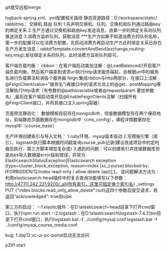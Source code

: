 git提交远程merge

logback-spring.xml、yml配置相关路径
静态资源路径：D:/workspace/static/
rabbitmq：
    交换机 路由 队列
1.先声明交换机、队列、交换机和队列通过路由key的绑定关系
2.生产方通过交换机和路由key发送消息，由第一步的绑定关系向队列推送消息
3.消费方监听队列，获取消息
***生产方如果不知道消费方的队列名称，第一步的配置可以在消费方配置，先启动消费方再启动生产方此时绑定关系已存在
生产方发生消息：rabbitTemplate.convertAndSend(exchange,routing-key,msg);发往绑定关系的队列，此时消费方监听队列即可。

客户端负载均衡：
 ribbon：在客户端启动类加注解：@LoadBalanced//开启客户端负载均衡，然后客户端拿到请求url执行http请求服务端前，会根据url中的服务名进行负载算法轮询各个服务器
 feign:集成ribbon与http两部分，在接口上注解@FeignClient(value="服务名")再接口中的请求方法上的@get、postMapping等注解执行http请求（有参数的@pathavaviable或者@requestparam
 要加参数名）,最后在客户端启动类开启@EnableFeignClients注解（扫描所有@FeignClient接口，并将其接口注入spring容器）
 
页面预览静态化：
    数据模板目前存在mongodb中，但是数据模型存在两个保存地址，前端静态页面数据存在mongodb中（cms_config），课程详情数据存在mysql中（course_base）



生产环境创建索引与导入文档：
1.ruby环境、mysql版本驱动
2.写模板引擎（索引）、logstash执行脚本根据时间戳查询course_pub记录(建议改成项目中的定时器去执行，第三方脚本增加复杂度)
3.遇到的问题：可以创建索引并连接数据库但是向es导入数据报error级别错误，异常为ElasticsearchStatusException[Elasticsearch exception [type=cluster_block_exception, reason=index [xc_course] blocked by: [FORBIDDEN/12/index read-only / allow delete (api)];]，
该问题解决方法为：利用elasticsearch-head插件中的复合查询功能填写以下参数：http://47.111.242.221:9200/_all(所有索引，这里可指定单个索引名)   _settings    PUT    {"index.blocks.read_only_allow_delete":null}这四个参数后提交请求，若返回"acknowledged": true则ojbk


第三方的启动：
--1.elastic插件：在D:\elasticsearch-head目录下打开cmd窗口，执行npm run start
--2.logstash：在D:\elasticsearch\logstash-7.4.2\bin目录下打开cmd窗口，执行logstash.bat -f ../config/mysql.conf
logstash.bat -f ../config/mysql_course_media.conf



bug:
1.day12:xc-ui-pc-portal启动无法访问


p291 start



